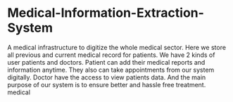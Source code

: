 # Medical-Information-Extraction-System
A medical infrastructure to digitize the whole medical sector. Here we store all previous and current medical record for patients. We have 2 kinds of user patients and doctors. Patient can add their medical reports and information anytime. They also can take appointments from our system digitally. Doctor have the access to view patients data.  And the main purpose of our system is to ensure better and hassle free treatment. medical 
